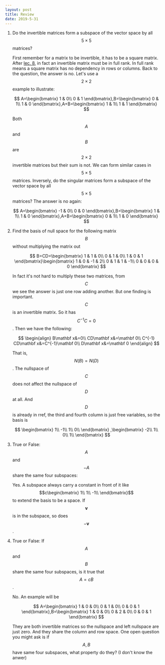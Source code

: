 ```yaml
---
layout: post
title: Review
date: 2019-5-31
---
```


1. Do the invertible matrices form a subspace of the vector space by all $$5\times 5$$ matrices?

   First remember for a matrix to be invertible, it has to be a square matrix. After [lec. 8](./solving_ax_eq_b), in fact an invertible matrix must be in full rank. In full rank means a square matrix has no dependency in rows or columns. Back to the question, the answer is no. Let's use a $$2\times 2$$ example to illustrate:

   $$
   A=\begin{bmatrix}
   1 & 0\\
   0 & 1
   \end{bmatrix},B=\begin{bmatrix}
   0 & 1\\
   1 & 0
   \end{bmatrix},A+B=\begin{bmatrix}
   1 & 1\\
   1 & 1
   \end{bmatrix}
   $$

   Both $$A$$ and $$B$$ are $$2\times 2$$ invertible matrices but their sum is not. We can form similar cases in $$5\times 5$$ matrices. Inversely, do the singular matrices form a subspace of the vector space by all $$5\times 5$$ matrices? The answer is no again:

   $$
   A=\begin{bmatrix}
   -1 & 0\\
   0 & 0
   \end{bmatrix},B=\begin{bmatrix}
   1 & 1\\
   1 & 0
   \end{bmatrix},A+B=\begin{bmatrix}
   0 & 1\\
   1 & 0
   \end{bmatrix}
   $$

2. Find the basis of null space for the following matrix $$B$$ without multiplying the matrix out
   
   $$
   B=CD=\begin{bmatrix}
   1 & 1 & 0\\
   0 & 1 & 0\\
   1 & 0 & 1
   \end{bmatrix}\begin{bmatrix}
   1 & 0 & -1 & 2\\
   0 & 1 & 1 & -1\\
   0 & 0 & 0 & 0
   \end{bmatrix}
   $$
   
   In fact it's not hard to multiply these two matrices, from $$C$$ we see the answer is just one row adding another. But one finding is important. $$C$$ is an invertible matrix. So it has $$C^{-1}C=0$$. Then we have the following:

   $$
   \begin{align}
   B\mathbf x&=0\\
   CD\mathbf x&=\mathbf 0\\
   C^{-1} CD\mathbf x&=C^{-1}\mathbf 0\\
   D\mathbf x&=\mathbf 0
   \end{align}
   $$

   That is, $$N(B)=N(D)$$. The nullspace of $$C$$ does not affect the nullspace of $$D$$ at all. And $$D$$ is already in rref, the third and fourth column is just free variables, so the basis is

   $$
   \begin{bmatrix}
   1\\
   -1\\
   1\\
   0\\
   \end{bmatrix} ,\begin{bmatrix}
   -2\\
   1\\
   0\\
   1\\
   \end{bmatrix}
   $$

3. True or False: $$A$$ and $$-A$$ share the same four subspaces:

   Yes. A subspace always carry a constant in front of it like $$c\begin{bmatrix}
   1\\
   1\\
   -1\\
   \end{bmatrix}$$ to extend the basis to be a space. If $$\mathbf v$$ is in the subspace, so does $$-\mathbf v$$.  

4. True or False: If $$A$$ and $$B$$ share the same four subspaces, is it true that $$A=cB$$. 

   No. An example will be 

   $$
   A=\begin{bmatrix}
   1 & 0 & 0\\
   0 & 1 & 0\\
   0 & 0 & 1
   \end{bmatrix},B=\begin{bmatrix}
   1 & 0 & 0\\
   0 & 2 & 0\\
   0 & 0 & 1
   \end{bmatrix}
   $$
   
   They are both invertible matrices so the nullspace and left nullspace are just zero. And they share the column and row space. One open question you might ask is if $$A,B$$ have same four subspaces, what property do they? (I don't know the anwer)

